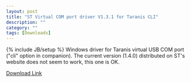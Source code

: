```yaml
---
layout: post
title: "ST Virtual COM port driver V1.3.1 for Taranis CLI"
description: ""
category: ""
tags: [Downloads]
---
```

{% include JB/setup %}
Windows driver for Taranis virtual USB COM port ("cli" option in companion).
The current version (1.4.0) distributed on ST's website does not seem to work, this one is OK.

[Download Link](http://downloads.open-tx.org/tools/VCP_V1.3.1_Setup_x64.exe)
